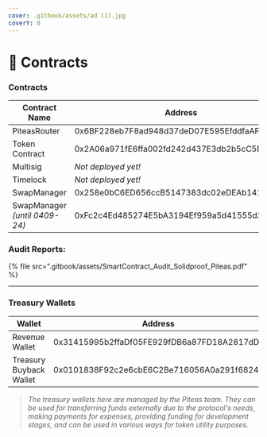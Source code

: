 ```yaml
---
cover: .gitbook/assets/ad (1).jpg
coverY: 0
---
```


# 📄 Contracts

### Contracts

<table><thead><tr><th width="291">Contract Name</th><th>Address</th></tr></thead><tbody><tr><td>PiteasRouter</td><td>0x6BF228eb7F8ad948d37deD07E595EfddfaAF88A6</td></tr><tr><td>Token Contract</td><td>0x2A06a971fE6ffa002fd242d437E3db2b5cC5B433</td></tr><tr><td>Multisig</td><td><em>Not deployed yet!</em></td></tr><tr><td>Timelock</td><td><em>Not deployed yet!</em></td></tr><tr><td>SwapManager</td><td>0x258e0bC6ED656ccB5147383dc02eDEAb141B6A9a</td></tr><tr><td>SwapManager <em>(until 0409-24)</em></td><td>0xFc2c4Ed485274E5bA3194Ef959a5d41555d3672c</td></tr></tbody></table>

### Audit Reports:

{% file src=".gitbook/assets/SmartContract_Audit_Solidproof_Piteas.pdf" %}

***

### Treasury Wallets

<table><thead><tr><th width="291">Wallet</th><th>Address</th></tr></thead><tbody><tr><td>Revenue Wallet</td><td>0x31415995b2ffaDf05FE929fDB6a87FD18A2817dD</td></tr><tr><td>Treasury Buyback Wallet</td><td>0x0101838F92c2e6cbE6C2Be716056A0a291f6824a</td></tr></tbody></table>

> _The treasury wallets here are managed by the Piteas team. They can be used for transferring funds externally due to the protocol's needs, making payments for expenses, providing funding for development stages, and can be used in various ways for token utility purposes._

